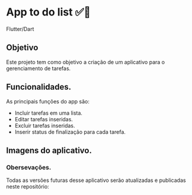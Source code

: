# App to do list  ✅📖
 Flutter/Dart


## Objetivo

Este projeto tem como objetivo a criação de um aplicativo para o gerenciamento de tarefas.



## Funcionalidades.

As principais funções do app são:
- Incluir tarefas em uma lista.
- Editar tarefas inseridas.
- Excluir tarefas inseridas.
- Inserir status de finalização para cada tarefa.

## Imagens do aplicativo.

























### Obersevações.
Todas as versões futuras desse aplicativo serão atualizadas e publicadas neste repositório:


